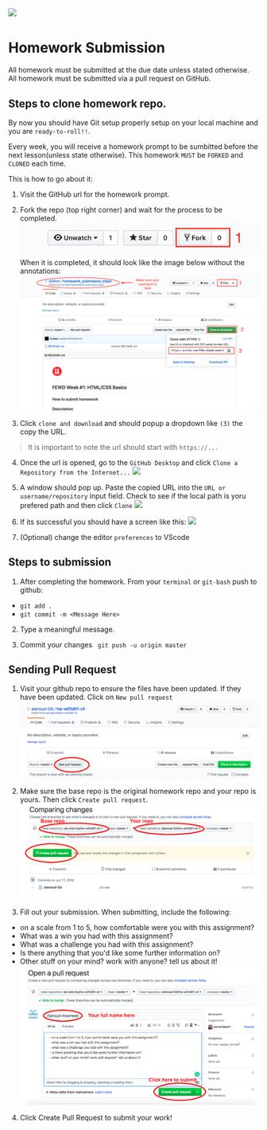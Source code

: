 # ![](https://ga-dash.s3.amazonaws.com/production/assets/logo-9f88ae6c9c3871690e33280fcf557f33.png) 
# Homework Submission
All homework must be submitted at the due date unless stated otherwise. All homework must be submitted via a pull request on GitHub.

## Steps to clone homework repo.
By now you should have Git setup properly setup on your local machine and you are `ready-to-roll!!`. 

Every week, you will receive a homework prompt to be sumbitted before the next lesson(unless state otherwise). This homework `MUST` be `FORKED` and `CLONED` each time.

This is how to go about it: 

1. Visit the GitHub url for the homework prompt. 
2. Fork the repo (top right corner) and wait for the process to be completed.
![](images/fork.png)
When it is completed, it should look like the image below without the annotations:
![](images/1.png)

3. Click `clone and download` and should popup a dropdown like `(3)` the copy the URL.
 > It is important to note the url should start with `https://...` 

4. Once the url is opened, go to the `GitHub Desktop` and click `Clone a Repository from the Internet...`
![](images/4.png)

5. A window should pop up. Paste the copied URL into the `URL or username/repository` input field. Check to see if the local path is yoru prefered path and then click `Clone`
![](images/5.png)

6. If its successful you should have a screen like this:
![](images/6.png)

7. (Optional) change the editor `preferences` to VScode 

## Steps to submission
1. After completing the homework. From your `terminal` or `git-bash` push to github:
 * `git add .`
 * `git commit -m <Message Here>`
 
2. Type a meaningful message.

3. Commit your changes ` git push -u origin master`


## Sending Pull Request
1. Visit your github repo to ensure the files have been updated. If they have been updated.
Click on  `New pull request`
![](images/9.png)

2. Make sure the base repo is the original homework repo and your repo is yours. Then click `Create pull request`.
![](images/10.png)
3. Fill out your submission. When submitting, include the following:
 * on a scale from 1 to 5, how comfortable were you with this assignment?
 * What was a win you had with this assignment?
 * What was a challenge you had with this assignment?
 * Is there anything that you'd like some further information on?
 * Other stuff on your mind? work with anyone? tell us about it!
![](images/11.png)

4. Click Create Pull Request to submit your work!